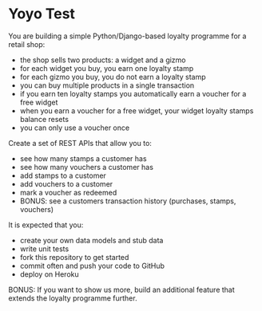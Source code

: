 Yoyo Test
=========

You are building a simple Python/Django-based loyalty programme for a retail shop:

- the shop sells two products: a widget and a gizmo
- for each widget you buy, you earn one loyalty stamp
- for each gizmo you buy, you do not earn a loyalty stamp
- you can buy multiple products in a single transaction
- if you earn ten loyalty stamps you automatically earn a voucher for a free widget
- when you earn a voucher for a free widget, your widget loyalty stamps balance resets
- you can only use a voucher once

Create a set of REST APIs that allow you to:
- see how many stamps a customer has
- see how many vouchers a customer has
- add stamps to a customer
- add vouchers to a customer
- mark a voucher as redeemed
- BONUS: see a customers transaction history (purchases, stamps, vouchers)

It is expected that you:
- create your own data models and stub data
- write unit tests
- fork this repository to get started
- commit often and push your code to GitHub
- deploy on Heroku

BONUS: If you want to show us more, build an additional feature that extends the loyalty programme further.

